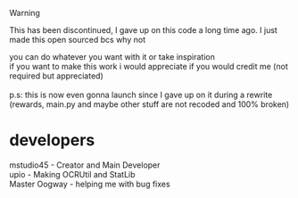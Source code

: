 > [!WARNING]
> This has been discontinued, I gave up on this code a long time ago. I just made this open sourced bcs why not

you can do whatever you want with it or take inspiration<br />
if you want to make this work i would appreciate if you would credit me (not required but appreciated)<br />
<br />
p.s: this is now even gonna launch since I gave up on it during a rewrite (rewards, main.py and maybe other stuff are not recoded and 100% broken)<br />

# developers
mstudio45 - Creator and Main Developer<br />
upio - Making OCRUtil and StatLib<br />
Master Oogway - helping me with bug fixes<br />
